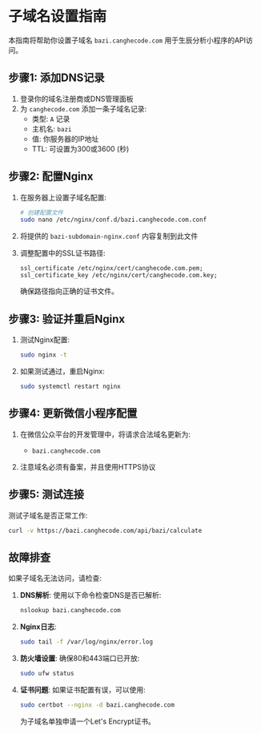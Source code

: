 # 子域名设置指南

本指南将帮助你设置子域名 `bazi.canghecode.com` 用于生辰分析小程序的API访问。

## 步骤1: 添加DNS记录

1. 登录你的域名注册商或DNS管理面板
2. 为 `canghecode.com` 添加一条子域名记录:
   - 类型: `A` 记录
   - 主机名: `bazi`
   - 值: 你服务器的IP地址
   - TTL: 可设置为300或3600 (秒)

## 步骤2: 配置Nginx

1. 在服务器上设置子域名配置:
   ```bash
   # 创建配置文件
   sudo nano /etc/nginx/conf.d/bazi.canghecode.com.conf
   ```

2. 将提供的 `bazi-subdomain-nginx.conf` 内容复制到此文件
   
3. 调整配置中的SSL证书路径:
   ```
   ssl_certificate /etc/nginx/cert/canghecode.com.pem;
   ssl_certificate_key /etc/nginx/cert/canghecode.com.key;
   ```
   确保路径指向正确的证书文件。

## 步骤3: 验证并重启Nginx

1. 测试Nginx配置:
   ```bash
   sudo nginx -t
   ```

2. 如果测试通过，重启Nginx:
   ```bash
   sudo systemctl restart nginx
   ```

## 步骤4: 更新微信小程序配置

1. 在微信公众平台的开发管理中，将请求合法域名更新为:
   - `bazi.canghecode.com`

2. 注意域名必须有备案，并且使用HTTPS协议

## 步骤5: 测试连接

测试子域名是否正常工作:

```bash
curl -v https://bazi.canghecode.com/api/bazi/calculate
```

## 故障排查

如果子域名无法访问，请检查:

1. **DNS解析**: 使用以下命令检查DNS是否已解析:
   ```bash
   nslookup bazi.canghecode.com
   ```

2. **Nginx日志**:
   ```bash
   sudo tail -f /var/log/nginx/error.log
   ```

3. **防火墙设置**:
   确保80和443端口已开放:
   ```bash
   sudo ufw status
   ```

4. **证书问题**:
   如果证书配置有误，可以使用:
   ```bash
   sudo certbot --nginx -d bazi.canghecode.com
   ```
   为子域名单独申请一个Let's Encrypt证书。 